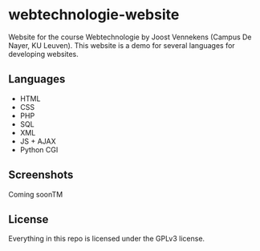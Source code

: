 # webtechnologie-website

Website for the course Webtechnologie by Joost Vennekens (Campus De Nayer, KU Leuven).
This website is a demo for several languages for developing websites.

## Languages

- HTML
- CSS
- PHP
- SQL
- XML
- JS + AJAX
- Python CGI

## Screenshots

Coming soonTM

## License

Everything in this repo is licensed under the GPLv3 license.
